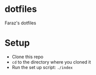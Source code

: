 # dotfiles

Faraz's dotfiles

# Setup

- Clone this repo
- `cd` to the directory where you cloned it
- Run the set up script: `./index`
